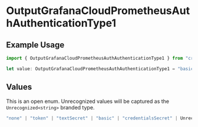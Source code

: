# OutputGrafanaCloudPrometheusAuthAuthenticationType1

## Example Usage

```typescript
import { OutputGrafanaCloudPrometheusAuthAuthenticationType1 } from "cribl-control-plane/models";

let value: OutputGrafanaCloudPrometheusAuthAuthenticationType1 = "basic";
```

## Values

This is an open enum. Unrecognized values will be captured as the `Unrecognized<string>` branded type.

```typescript
"none" | "token" | "textSecret" | "basic" | "credentialsSecret" | Unrecognized<string>
```